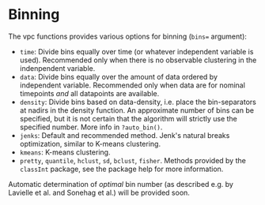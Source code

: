 # Binning

The vpc functions provides various options for binning (`bins=` argument):

- `time`:  Divide bins equally over time (or whatever independent variable is used). Recommended only when there is no observable clustering in the indenpendent variable.
- `data`: Divide bins equally over the amount of data ordered by independent variable. Recommended only when data are for nominal timepoints _and_ all datapoints are available.
- `density`: Divide bins based on data-density, i.e. place the bin-separators at nadirs in the density function. An approximate number of bins can be specified, but it is not certain that the algorithm will strictly use the specified number. More info in `?auto_bin()`.
- `jenks`: Default and recommended method. Jenk's natural breaks optimization, similar to K-means clustering.
- `kmeans`: K-means clustering.
- `pretty`, `quantile`, `hclust`, `sd`, `bclust`, `fisher`. Methods provided by the `classInt` package, see the package help for more information.

Automatic determination of _optimal_ bin number (as described e.g. by Lavielle et al. and Sonehag et al.) will be provided soon.
